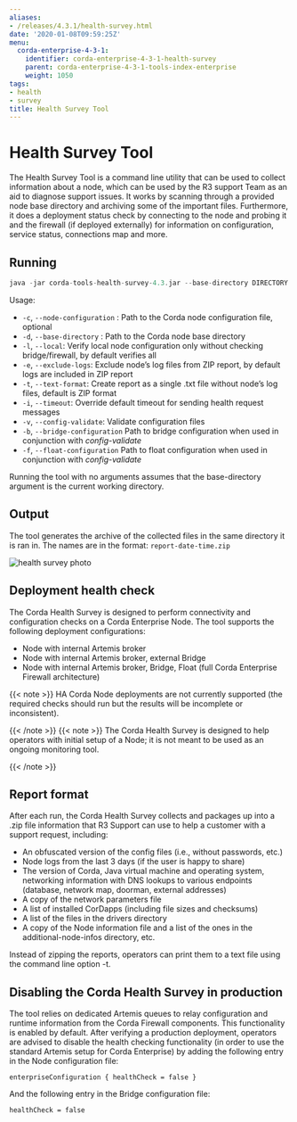 ```yaml
---
aliases:
- /releases/4.3.1/health-survey.html
date: '2020-01-08T09:59:25Z'
menu:
  corda-enterprise-4-3-1:
    identifier: corda-enterprise-4-3-1-health-survey
    parent: corda-enterprise-4-3-1-tools-index-enterprise
    weight: 1050
tags:
- health
- survey
title: Health Survey Tool
---
```






# Health Survey Tool

The Health Survey Tool is a command line utility that can be used to collect information about a node,
which can be used by the R3 support Team as an aid to diagnose support issues. It works by scanning through a provided
node base directory and archiving some of the important files. Furthermore, it does a deployment status check by connecting to the node and probing
it and the firewall (if deployed externally) for information on configuration, service status, connections map and more.


## Running

```kotlin
java -jar corda-tools-health-survey-4.3.jar --base-directory DIRECTORY [--node-configuration DIRECTORY]
```


Usage:



* `-c`, `--node-configuration` <arg>:   Path to the Corda node configuration file, optional
* `-d`, `--base-directory` <arg>:       Path to the Corda node base directory
* `-l`, `--local`:                      Verify local node configuration only without checking bridge/firewall, by default verifies all
* `-e`, `--exclude-logs`:               Exclude node’s log files from ZIP report, by default logs are included in ZIP report
* `-t`, `--text-format`:                Create report as a single .txt file without node’s log files, default is ZIP format
* `-i`, `--timeout`:                    Override default timeout for sending health request messages
* `-v`, `--config-validate`:            Validate configuration files
* `-b`, `--bridge-configuration`        Path to bridge configuration when used in conjunction with *config-validate*
* `-f`, `--float-configuration`         Path to float configuration when used in conjunction with *config-validate*


Running the tool with no arguments assumes that the base-directory argument is the current working directory.


## Output

The tool generates the archive of the collected files in the same directory it is ran in. The names are in the format: `report-date-time.zip`

![health survey photo](/en/images/health-survey-photo.png "health survey photo")

## Deployment health check

The Corda Health Survey is designed to perform connectivity and configuration checks on a Corda Enterprise Node. The tool supports the following deployment configurations:



* Node with internal Artemis broker
* Node with internal Artemis broker, external Bridge
* Node with internal Artemis broker, Bridge, Float (full Corda Enterprise Firewall architecture)


{{< note >}}
HA Corda Node deployments are not currently supported (the required checks should run but the results will be incomplete or inconsistent).

{{< /note >}}
{{< note >}}
The Corda Health Survey is designed to help operators with initial setup of a Node; it is not meant to be used as an ongoing monitoring tool.

{{< /note >}}

## Report format

After each run, the Corda Health Survey collects and packages up into a .zip file information that R3 Support can use to help a customer with a support request, including:


* An obfuscated version of the config files (i.e., without passwords, etc.)
* Node logs from the last 3 days (if the user is happy to share)
* The version of Corda, Java virtual machine and operating system, networking information with DNS lookups to various endpoints (database, network map, doorman, external addresses)
* A copy of the network parameters file
* A list of installed CorDapps (including file sizes and checksums)
* A list of the files in the drivers directory
* A copy of the Node information file and a list of the ones in the additional-node-infos directory, etc.

Instead of zipping the reports, operators can print them to a text file using the command line option -t.


## Disabling the Corda Health Survey in production

The tool relies on dedicated Artemis queues to relay configuration and runtime information from the Corda Firewall components. This functionality is enabled by default.
After verifying a production deployment, operators are advised to disable the health checking functionality (in order to use the standard Artemis setup for Corda Enterprise) by adding the following entry in the Node configuration file:

```none
enterpriseConfiguration { healthCheck = false }
```

And the following entry in the Bridge configuration file:

```none
healthCheck = false
```

